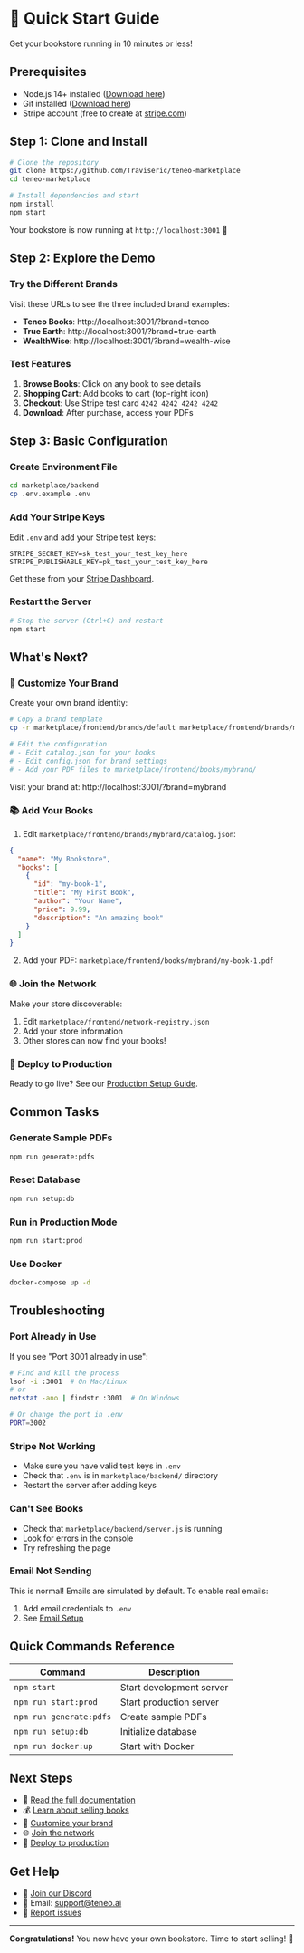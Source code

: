 # 🚀 Quick Start Guide

Get your bookstore running in 10 minutes or less!

## Prerequisites

- Node.js 14+ installed ([Download here](https://nodejs.org/))
- Git installed ([Download here](https://git-scm.com/))
- Stripe account (free to create at [stripe.com](https://stripe.com))

## Step 1: Clone and Install

```bash
# Clone the repository
git clone https://github.com/Traviseric/teneo-marketplace
cd teneo-marketplace

# Install dependencies and start
npm install
npm start
```

Your bookstore is now running at `http://localhost:3001` 🎉

## Step 2: Explore the Demo

### Try the Different Brands

Visit these URLs to see the three included brand examples:

- **Teneo Books**: http://localhost:3001/?brand=teneo
- **True Earth**: http://localhost:3001/?brand=true-earth  
- **WealthWise**: http://localhost:3001/?brand=wealth-wise

### Test Features

1. **Browse Books**: Click on any book to see details
2. **Shopping Cart**: Add books to cart (top-right icon)
3. **Checkout**: Use Stripe test card `4242 4242 4242 4242`
4. **Download**: After purchase, access your PDFs

## Step 3: Basic Configuration

### Create Environment File

```bash
cd marketplace/backend
cp .env.example .env
```

### Add Your Stripe Keys

Edit `.env` and add your Stripe test keys:

```env
STRIPE_SECRET_KEY=sk_test_your_test_key_here
STRIPE_PUBLISHABLE_KEY=pk_test_your_test_key_here
```

Get these from your [Stripe Dashboard](https://dashboard.stripe.com/test/apikeys).

### Restart the Server

```bash
# Stop the server (Ctrl+C) and restart
npm start
```

## What's Next?

### 🎨 Customize Your Brand
Create your own brand identity:
```bash
# Copy a brand template
cp -r marketplace/frontend/brands/default marketplace/frontend/brands/mybrand

# Edit the configuration
# - Edit catalog.json for your books
# - Edit config.json for brand settings
# - Add your PDF files to marketplace/frontend/books/mybrand/
```

Visit your brand at: http://localhost:3001/?brand=mybrand

### 📚 Add Your Books

1. Edit `marketplace/frontend/brands/mybrand/catalog.json`:
```json
{
  "name": "My Bookstore",
  "books": [
    {
      "id": "my-book-1",
      "title": "My First Book",
      "author": "Your Name",
      "price": 9.99,
      "description": "An amazing book"
    }
  ]
}
```

2. Add your PDF: `marketplace/frontend/books/mybrand/my-book-1.pdf`

### 🌐 Join the Network

Make your store discoverable:

1. Edit `marketplace/frontend/network-registry.json`
2. Add your store information
3. Other stores can now find your books!

### 🚀 Deploy to Production

Ready to go live? See our [Production Setup Guide](../PRODUCTION_SETUP.md).

## Common Tasks

### Generate Sample PDFs
```bash
npm run generate:pdfs
```

### Reset Database
```bash
npm run setup:db
```

### Run in Production Mode
```bash
npm run start:prod
```

### Use Docker
```bash
docker-compose up -d
```

## Troubleshooting

### Port Already in Use
If you see "Port 3001 already in use":
```bash
# Find and kill the process
lsof -i :3001  # On Mac/Linux
# or
netstat -ano | findstr :3001  # On Windows

# Or change the port in .env
PORT=3002
```

### Stripe Not Working
- Make sure you have valid test keys in `.env`
- Check that `.env` is in `marketplace/backend/` directory
- Restart the server after adding keys

### Can't See Books
- Check that `marketplace/backend/server.js` is running
- Look for errors in the console
- Try refreshing the page

### Email Not Sending
This is normal! Emails are simulated by default. To enable real emails:
1. Add email credentials to `.env`
2. See [Email Setup](../PRODUCTION_SETUP.md#email-setup)

## Quick Commands Reference

| Command | Description |
|---------|-------------|
| `npm start` | Start development server |
| `npm run start:prod` | Start production server |
| `npm run generate:pdfs` | Create sample PDFs |
| `npm run setup:db` | Initialize database |
| `npm run docker:up` | Start with Docker |

## Next Steps

- 📖 [Read the full documentation](../README.md#-documentation)
- 💰 [Learn about selling books](SELLING_BOOKS.md)
- 🎨 [Customize your brand](CUSTOMIZATION.md)
- 🌐 [Join the network](JOIN_NETWORK.md)
- 🔧 [Deploy to production](../PRODUCTION_SETUP.md)

## Get Help

- 💬 [Join our Discord](https://discord.gg/teneebooks)
- 📧 Email: support@teneo.ai
- 🐛 [Report issues](https://github.com/Traviseric/teneo-marketplace/issues)

---

**Congratulations!** You now have your own bookstore. Time to start selling! 🎉